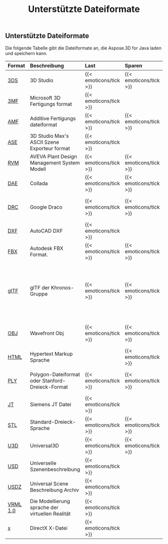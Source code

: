 ﻿---
title: Unterstützte Dateiformate
type: docs
weight: 20
url: /de/java/supported-file-formats/
description: Die folgende Tabelle gibt die Dateiformate an, die Aspose.3D for Java laden und speichern kann.
---
## **Unterstützte Dateiformate**
Die folgende Tabelle gibt die Dateiformate an, die Aspose.3D for Java laden und speichern kann.

|**Format**|**Beschreibung**|**Last**|**Sparen**|**Bemerkungen**|
|:- |:- |:- |:- |:- |
|[3DS](https://docs.fileformat.com/3d/3ds/)|3D Studio|{{< emoticons/tick >}}|{{< emoticons/tick >}}||
|[3MF](https://docs.fileformat.com/3d/3mf/)|Microsoft 3D Fertigungs format|{{< emoticons/tick >}}|||
|[AMF](https://docs.fileformat.com/3d/amf/)|Additive Fertigungs dateiformat|{{< emoticons/tick >}}|{{< emoticons/tick >}}||
|[ASE](https://docs.fileformat.com/3d/ase/)|3D Studio Max's ASCII Szene Exporteur format|{{< emoticons/tick >}}|||
|[RVM](https://docs.fileformat.com/3d/rvm/)|AVEVA Plant Design Management System Modell|{{< emoticons/tick >}}|{{< emoticons/tick >}}||
|[DAE](https://docs.fileformat.com/3d/dae/)|Collada|{{< emoticons/tick >}}|{{< emoticons/tick >}}||
|[DRC](https://docs.fileformat.com/3d/drc/)|Google Draco|{{< emoticons/tick >}}|{{< emoticons/tick >}}|Einschl ießlich Mesh/Point Cloud-Unterstützung|
|[DXF](https://docs.fileformat.com/cad/dxf/)|AutoCAD DXF|{{< emoticons/tick >}}|||
|[FBX](https://docs.fileformat.com/3d/fbx/)|Autodesk FBX Format.|{{< emoticons/tick >}}|{{< emoticons/tick >}}|Von 7.2 bis 7.5, beide ASCII/Binär.|
|[glTF](https://docs.fileformat.com/3d/glb/)|glTF der Khronos-Gruppe|{{< emoticons/tick >}}|{{< emoticons/tick >}}|Einschl ießlich 1.0 ASCII/Binär, 2.0 ASCII/Binär, 2.0 ASCII/Binär mit Draco Erweiterung|
|[OBJ](https://docs.fileformat.com/3d/obj/)|Wavefront Obj|{{< emoticons/tick >}}|{{< emoticons/tick >}}|Einschl ießlich Mesh/Point Cloud-Unterstützung.|
|[HTML](https://docs.fileformat.com/web/html/)|Hypertext Markup Sprache||{{< emoticons/tick >}}||
|[PLY](https://docs.fileformat.com/3d/ply/)|Polygon-Dateiformat oder Stanford-Dreieck-Format|{{< emoticons/tick >}}|{{< emoticons/tick >}}|Einschl ießlich Mesh/Point Cloud-Unterstützung.|
|[JT](https://docs.fileformat.com/3d/jt/)|Siemens JT Datei|{{< emoticons/tick >}}||Unterstützt nur Version 8 und 9.|
|[STL](https://docs.fileformat.com/cad/stl/)|Standard-Dreieck-Sprache|{{< emoticons/tick >}}|{{< emoticons/tick >}}||
|[U3D](https://docs.fileformat.com/3d/u3d/)|Universal3D|{{< emoticons/tick >}}|{{< emoticons/tick >}}||
|[USD](https://docs.fileformat.com/3d/usd/)|Universelle Szenenbeschreibung|{{< emoticons/tick >}}|||
|[USDZ](https://docs.fileformat.com/3d/usdz/)|Universal Scene Beschreibung Archiv|{{< emoticons/tick >}}|||
|[VRML 1.0](https://docs.fileformat.com/3d/vrml/)|Die Modellierung sprache der virtuellen Realität|{{< emoticons/tick >}}||Unterstützt nur 1.0 ASCII.|
|[x](https://docs.fileformat.com/3d/x/)|DirectX X-Datei|{{< emoticons/tick >}}||Einschl ießlich ASCII/Binär.|

